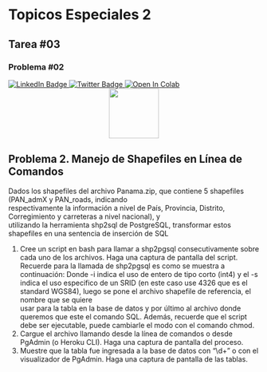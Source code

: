 # Topicos Especiales 2
## Tarea #03
### Problema #02


<div id="badges">
    <a href="https://www.linkedin.com/in/eliecer-aguilar-507/">
      <img src="https://img.shields.io/badge/LinkedIn-blue?style=for-the-badge&logo=linkedin&logoColor=white" alt="LinkedIn Badge"/>
    </a>
    <a href="https://twitter.com/elieceraguilar3">
      <img src="https://img.shields.io/badge/Twitter-blue?style=for-the-badge&logo=twitter&logoColor=white" alt="Twitter Badge"/>
    </a>
  <a href="https://colab.research.google.com/github/eliecer507/TP2_tarea03_p02/main.ipynb">
    <img src="https://colab.research.google.com/assets/colab-badge.svg" alt="Open In Colab"/>
  </a>
</div>
<div id="header" align="center">
  <img src="https://media.giphy.com/media/M9gbBd9nbDrOTu1Mqx/giphy.gif" width="100"/>
</div>


## Problema	2.	Manejo	de Shapefiles en	Línea	de	Comandos
Dados	 los	 shapefiles	 del	 archivo	 Panama.zip,	 que	 contiene	 5	 shapefiles	 (PAN_admX y PAN_roads,	 indicando	
respectivamente	la	información	a	nivel	de	País,	Provincia,	Distrito,	Corregimiento	y	carreteras	a	nivel	nacional),	y	
utilizando la	herramienta	shp2sql de	PostgreSQL,	transformar	estos	shapefiles	en	una	sentencia	de	inserción	de	SQL	
1. Cree	un	script	en	bash	para	llamar	a	shp2pgsql	consecutivamente	sobre	cada	uno	de	los	archivos.	Haga	una	
captura	de	pantalla del	script.
Recuerde	para	la	llamada	de	shp2pgsql	es	como	se	muestra	a	continuación:
Donde	-i	indica	el	uso	de	entero	de	tipo	corto	(int4)	y	el	-s indica	el	uso	especifico	de	un	SRID	(en	este	caso	use	
4326 que	es	el	standard	WGS84),	luego	se	pone	el	archivo	shapefile	de	referencia,	el	nombre	que	se	quiere	
usar	para	la	tabla en	la	base	de	datos	y por	último al	archivo	donde	queremos	que	este	el	comando	SQL.
Además,	recuerde	que	el	script	debe	ser	ejecutable,	puede	cambiarle	el	modo	con	el	comando	chmod.
2. Cargue	el	archivo	llamando	desde	la	línea	de	comandos	o	desde	PgAdmin (o	Heroku	CLI).	Haga	una	captura	
de	pantalla	del	proceso.
3. Muestre	que	la	tabla	fue	ingresada	a	la	base	de	datos	con	“\d+”	o	con	el	visualizador de	PgAdmin.	Haga	una	
captura	de	pantalla	de las	tablas.